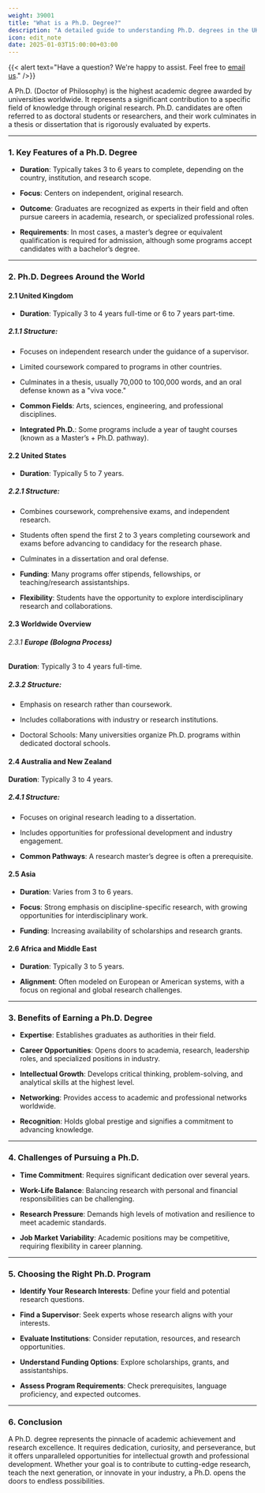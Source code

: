 ```yaml
---
weight: 39001
title: "What is a Ph.D. Degree?"
description: "A detailed guide to understanding Ph.D. degrees in the UK, USA, and globally."
icon: edit_note
date: 2025-01-03T15:00:00+03:00
---
```


{{< alert text="Have a question? We're happy to assist. Feel free to [email us](mailto:support@highereduspot.com)." />}}

A Ph.D. (Doctor of Philosophy) is the highest academic degree awarded by universities worldwide. It represents a significant contribution to a specific field of knowledge through original research. Ph.D. candidates are often referred to as doctoral students or researchers, and their work culminates in a thesis or dissertation that is rigorously evaluated by experts.

---

### 1. **Key Features of a Ph.D. Degree**

- **Duration**: Typically takes 3 to 6 years to complete, depending on the country, institution, and research scope.

- **Focus**: Centers on independent, original research.

- **Outcome**: Graduates are recognized as experts in their field and often pursue careers in academia, research, or specialized professional roles.

- **Requirements**: In most cases, a master’s degree or equivalent qualification is required for admission, although some programs accept candidates with a bachelor’s degree.

---

### 2. **Ph.D. Degrees Around the World**

#### 2.1 **United Kingdom**

- **Duration**: Typically 3 to 4 years full-time or 6 to 7 years part-time.

##### 2.1.1 **Structure**:

- Focuses on independent research under the guidance of a supervisor.

- Limited coursework compared to programs in other countries.

- Culminates in a thesis, usually 70,000 to 100,000 words, and an oral defense known as a "viva voce."

- **Common Fields**: Arts, sciences, engineering, and professional disciplines.

- **Integrated Ph.D.**: Some programs include a year of taught courses (known as a Master’s + Ph.D. pathway).

#### 2.2 **United States**

- **Duration**: Typically 5 to 7 years.

##### 2.2.1 **Structure**:

- Combines coursework, comprehensive exams, and independent research.

- Students often spend the first 2 to 3 years completing coursework and exams before advancing to candidacy for the research phase.

- Culminates in a dissertation and oral defense.

- **Funding**: Many programs offer stipends, fellowships, or teaching/research assistantships.

- **Flexibility**: Students have the opportunity to explore interdisciplinary research and collaborations.

#### 2.3 **Worldwide Overview**

###### 2.3.1 **Europe (Bologna Process)**

**Duration**: Typically 3 to 4 years full-time.

##### 2.3.2 **Structure**:

- Emphasis on research rather than coursework.

- Includes collaborations with industry or research institutions.

- Doctoral Schools: Many universities organize Ph.D. programs within dedicated doctoral schools.

#### 2.4 **Australia and New Zealand**

**Duration**: Typically 3 to 4 years.

##### 2.4.1 **Structure**:

- Focuses on original research leading to a dissertation.

- Includes opportunities for professional development and industry engagement.

- **Common Pathways**: A research master’s degree is often a prerequisite.

#### 2.5 **Asia**

- **Duration**: Varies from 3 to 6 years.

- **Focus**: Strong emphasis on discipline-specific research, with growing opportunities for interdisciplinary work.

- **Funding**: Increasing availability of scholarships and research grants.

#### 2.6 **Africa and Middle East**

- **Duration**: Typically 3 to 5 years.

- **Alignment**: Often modeled on European or American systems, with a focus on regional and global research challenges.

---

### 3. **Benefits of Earning a Ph.D. Degree**

- **Expertise**: Establishes graduates as authorities in their field.

- **Career Opportunities**: Opens doors to academia, research, leadership roles, and specialized positions in industry.

- **Intellectual Growth**: Develops critical thinking, problem-solving, and analytical skills at the highest level.

- **Networking**: Provides access to academic and professional networks worldwide.

- **Recognition**: Holds global prestige and signifies a commitment to advancing knowledge.

---

### 4. **Challenges of Pursuing a Ph.D.**

- **Time Commitment**: Requires significant dedication over several years.

- **Work-Life Balance**: Balancing research with personal and financial responsibilities can be challenging.

- **Research Pressure**: Demands high levels of motivation and resilience to meet academic standards.

- **Job Market Variability**: Academic positions may be competitive, requiring flexibility in career planning.

---

### 5. **Choosing the Right Ph.D. Program**

- **Identify Your Research Interests**: Define your field and potential research questions.

- **Find a Supervisor**: Seek experts whose research aligns with your interests.

- **Evaluate Institutions**: Consider reputation, resources, and research opportunities.

- **Understand Funding Options**: Explore scholarships, grants, and assistantships.

- **Assess Program Requirements**: Check prerequisites, language proficiency, and expected outcomes.

---

### 6. **Conclusion**

A Ph.D. degree represents the pinnacle of academic achievement and research excellence. It requires dedication, curiosity, and perseverance, but it offers unparalleled opportunities for intellectual growth and professional development. Whether your goal is to contribute to cutting-edge research, teach the next generation, or innovate in your industry, a Ph.D. opens the doors to endless possibilities.